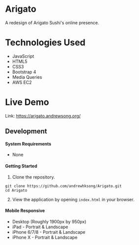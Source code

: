 # Arigato
A redesign of Arigato Sushi's online presence.

# Technologies Used
- JavaScript
- HTML5
- CSS3
- Bootstrap 4
- Media Queries
- AWS EC2

# Live Demo
Link: https://arigato.andrewsong.org/


## Development

#### System Requirements
- None

#### Getting Started
1. Clone the repository.
  ```shell
  git clone https://github.com/andrewhksong/Arigato.git
  cd Arigato
  ```
2. View the application by opening ```index.html``` in your browser.

#### Mobile Responsive
- Desktop (Roughly 1900px by 950px)
- iPad - Portrait & Landscape
- iPhone 6/7/8 - Portrait & Landscape
- iPhone X - Portrait & Landscape
